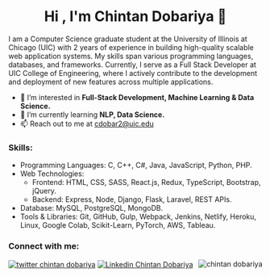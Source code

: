 <h1 align="center">Hi , I'm Chintan Dobariya 👋  </h1>
<p align="">I am a Computer Science graduate student at the University of Illinois at Chicago (UIC) with 2 years of experience in building high-quality scalable web application systems. My skills span various programming languages, databases, and frameworks. Currently, I serve as a Full Stack Developer at UIC College of Engineering, where I actively contribute to the development and deployment of new features across multiple applications.</p>

- 👀 I’m interested in <b> Full-Stack Development, Machine Learning & Data Science. </b>
- 🌱 I’m currently learning <b> NLP, Data Science.</b> 
- 📫 Reach out to me at cdobar2@uic.edu 

### Skills: 
- Programming Languages: C, C++, C#, Java, JavaScript, Python, PHP.
- Web Technologies: 
    - Frontend: HTML, CSS, SASS, React.js, Redux, TypeScript, Bootstrap, jQuery.
    - Backend: Express, Node, Django, Flask, Laravel, REST APIs.
- Database: MySQL, PostgreSQL, MongoDB.
- Tools & Libraries: Git, GitHub, Gulp, Webpack, Jenkins, Netlify, Heroku, Linux, Google Colab, Scikit-Learn, PyTorch, AWS, Tableau.

<h3> Connect with me:</h3>

<p align="left">
<a href="https://twitter.com/ChintanDobariy1" target="blank"><img align="center" src="https://img.shields.io/badge/Twitter-1DA1F2?style=for-the-badge&logo=twitter&logoColor=white" alt="twitter chintan dobariya"  /></a>
<a href="https://www.linkedin.com/in/chintandobariya/" target="blank"><img align="center" src="https://img.shields.io/badge/LinkedIn-0077B5?style=for-the-badge&logo=linkedin&logoColor=white" alt="Linkedin Chintan Dobariya" /></a>
<img src="https://komarev.com/ghpvc/?username=Chintan45&label=Profile%20views&color=0e75b6&style=flat" alt="chintan dobariya" align="right" />
</p>



<!---
Chintan45/Chintan45 is a ✨ special ✨ repository because its `README.md` (this file) appears on your GitHub profile.
You can click the Preview link to take a look at your changes.
--->

